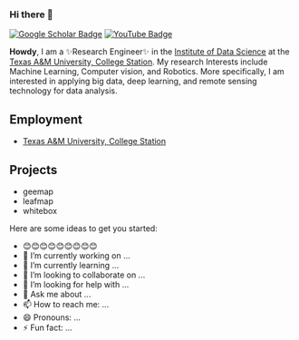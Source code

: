 ### Hi there 👋

[![Google Scholar Badge](https://img.shields.io/badge/badge-Google--Scholar-blue)](https://scholar.google.com/citations?user=x-xBjiwAAAAJ&hl=en&oi=ao)
[![YouTube Badge](https://img.shields.io/badge/My-YouTube-red)](https://www.youtube.com/channel/UCb6fPItDICqCD8GXhQyaTLw)

**Howdy**, I am a ✨Research Engineer✨ in the [Institute of Data Science](https://tamids.tamu.edu/) at the [Texas A&M University, College Station](https://www.tamu.edu/). My research Interests include Machine Learning, Computer vision, and Robotics. More specifically, I am interested in applying big data, deep learning, and remote sensing technology for data analysis.  

## Employment
- [Texas A&M University, College Station](https://tamids.tamu.edu/)

## Projects
- geemap
- leafmap
- whitebox

Here are some ideas to get you started:

- 😊😊😊😊😊😊😊😊😊
- 🔭 I’m currently working on ...
- 🌱 I’m currently learning ...
- 👯 I’m looking to collaborate on ...
- 🤔 I’m looking for help with ...
- 💬 Ask me about ...
- 📫 How to reach me: ...
- 😄 Pronouns: ...
- ⚡ Fun fact: ...

